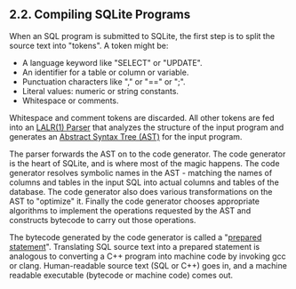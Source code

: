 ## 2\.2\. Compiling SQLite Programs



When an SQL program is submitted to SQLite, the first step is
to split the source text into "tokens". A token might be:



* A language keyword like "SELECT" or "UPDATE".
* An identifier for a table or column or variable.
* Punctuation characters like "," or "\=\=" or ";".
* Literal values: numeric or string constants.
* Whitespace or comments.



Whitespace and comment tokens are discarded. All other tokens
are fed into an
[LALR(1\) Parser](https://en.wikipedia.org/wiki/LALR_parser)
that analyzes the structure of the input program and generates an
[Abstract Syntax Tree (AST)](https://en.wikipedia.org/wiki/Abstract_syntax_tree)
for the input program.




The parser forwards the AST on to the code generator.
The code generator is the heart of SQLite, and is where most of
the magic happens.
The code generator resolves symbolic names in the AST \- matching
the names of columns and tables in the input SQL into actual
columns and tables of the database. The code generator also does
various transformations on the AST to "optimize" it. Finally
the code generator chooses appropriate algorithms to implement
the operations requested by the AST and constructs bytecode to
carry out those operations.




The bytecode generated by the code generator is called a
"[prepared statement](c3ref/stmt.html)". Translating SQL source text into a
prepared statement is analogous to converting a C\+\+ program
into machine code by invoking gcc or clang. Human\-readable
source text (SQL or C\+\+) goes in, and a machine readable executable
(bytecode or machine code) comes out.



